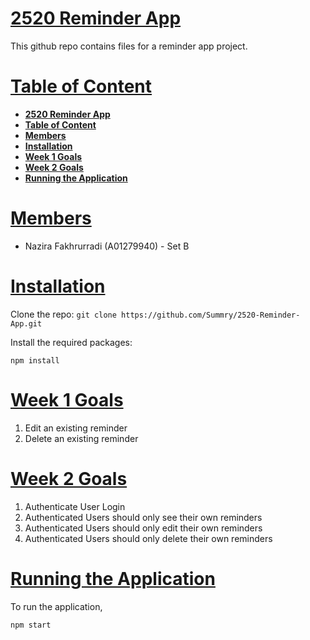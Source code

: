 # <ins>**2520 Reminder App**</ins>

This github repo contains files for a reminder app project.

# <ins>**Table of Content**</ins>
- [**2520 Reminder App**](#2520-reminder-app)
- [**Table of Content**](#table-of-content)
- [**Members**](#members)
- [**Installation**](#installation)
- [**Week 1 Goals**](#week-1-goals)
- [**Week 2 Goals**](#week-2-goals)
- [**Running the Application**](#running-the-application)

# <ins>**Members**</ins>

- Nazira Fakhrurradi (A01279940) - Set B

# <ins>**Installation**</ins>

Clone the repo: `git clone https://github.com/Summry/2520-Reminder-App.git`

Install the required packages:

```
npm install
```

# <ins>**Week 1 Goals**</ins>

1. Edit an existing reminder
2. Delete an existing reminder

# <ins>**Week 2 Goals**</ins>

1. Authenticate User Login
2. Authenticated Users should only see their own reminders
3. Authenticated Users should only edit their own reminders
4. Authenticated Users should only delete their own reminders

# <ins>**Running the Application**</ins>

To run the application,

```
npm start
```